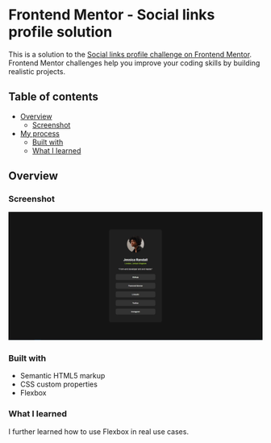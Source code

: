 # Frontend Mentor - Social links profile solution

This is a solution to the [Social links profile challenge on Frontend Mentor](https://www.frontendmentor.io/challenges/social-links-profile-UG32l9m6dQ). Frontend Mentor challenges help you improve your coding skills by building realistic projects. 

## Table of contents

- [Overview](#overview)
  - [Screenshot](#screenshot)
- [My process](#my-process)
  - [Built with](#built-with)
  - [What I learned](#what-i-learned)


## Overview

### Screenshot

![Design preview for the Social links profile coding challenge](Zrzut%20ekranu%202024-03-20%20190047.jpg)

### Built with

- Semantic HTML5 markup
- CSS custom properties
- Flexbox

### What I learned

I further learned how to use Flexbox in real use cases.
